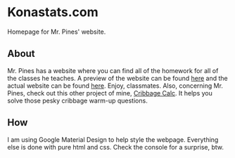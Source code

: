 # Konastats.com
Homepage for Mr. Pines' website.

## About
Mr. Pines has a website where you can find all of the homework for all of the classes he teaches.
A preview of the website can be found [here](https://htmlpreview.github.io/?https://github.com/EthanThatOneKid/konastats/blob/master/index.html) and the actual website can be found [here](http://konastats.com/). Enjoy, classmates.
Also, concerning Mr. Pines, check out this other project of mine, [Cribbage Calc](https://htmlpreview.github.io/?https://github.com/EthanThatOneKid/math/blob/master/cribbage/demo/index.html). It helps you solve those pesky cribbage warm-up questions.

## How
I am using Google Material Design to help style the webpage. Everything else is done with pure html and css. Check the console for a surprise, btw.
